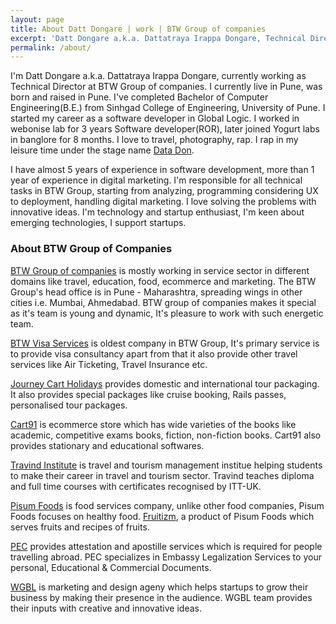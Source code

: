```yaml
---
layout: page
title: About Datt Dongare | work | BTW Group of companies
excerpt: 'Datt Dongare a.k.a. Dattatraya Irappa Dongare, Technical Director at BTW Group of companies.'
permalink: /about/
---
```


I'm Datt Dongare a.k.a. Dattatraya Irappa Dongare, currently working as Technical Director at BTW Group of companies. I currently live in Pune, was born and raised in Pune. I've completed Bachelor of Computer Engineering(B.E.) from Sinhgad College of Engineering, University of Pune. I started my career as a software developer in Global Logic. I worked in webonise lab for 3 years Software developer(ROR), later joined Yogurt labs in banglore for 8 months. I love to travel, photography, rap. I rap in my leisure time under the stage name <a href="http://thedatadon.com" target="_blank">Data Don</a>.

I have almost 5 years of experience in software development, more than 1 year of experience in digital marketing. I'm responsible for all technical tasks in BTW Group, starting from analyzing, programming considering UX to deployment, handling digital marketing. I love solving the problems with innovative ideas. I'm technology and startup enthusiast, I'm keen about emerging technologies, I support startups. 


<h3>About BTW Group of Companies</h3>
<a href="http://www.btwgroup.co/?utm_medium=website&utm_source=dd&utm_campaign=bl&utm_content=about" target="_blank">BTW Group of companies</a> is mostly working in service sector in different domains like travel, education, food, ecommerce and marketing. The BTW Group's head office is in Pune - Maharashtra, spreading wings in other cities i.e. Mumbai, Ahmedabad. BTW group of companies makes it special as it's team is young and dynamic, It's pleasure to work with such energetic team.

<a href="http://www.btwvisas.com/?utm_medium=website&utm_source=dd&utm_campaign=bl&utm_content=about" target="_blank">BTW Visa Services</a> is oldest company in BTW Group, It's primary service is to provide visa consultancy apart from that it also provide other travel services like Air Ticketing, Travel Insurance etc.

<a href="http://www.journeycartholidays.com/?utm_medium=website&utm_source=dd&utm_campaign=bl&utm_content=about">Journey Cart Holidays</a> provides domestic and international tour packaging. It also provides special packages like cruise booking, Rails passes, personalised tour packages.

<a href="http://www.cart91.com/?utm_medium=website&utm_source=dd&utm_campaign=bl&utm_content=about" target="_blank">Cart91</a> is ecommerce store which has wide varieties of the books like academic, competitive exams books, fiction, non-fiction books. Cart91 also provides stationary and educational softwares.

<a href="http://www.travindinstitute.com/?utm_medium=website&utm_source=dd&utm_campaign=bl&utm_content=about" target="_blank">Travind Institute</a> is travel and tourism management institue helping students to make their career in travel and tourism sector. Travind teaches diploma and full time courses with certificates recognised by ITT-UK.

<a href="http://www.pisumfoods.com/?utm_medium=website&utm_source=dd&utm_campaign=bl&utm_content=about" target="_blank">Pisum Foods</a> is food services company, unlike other food companies, Pisum Foods focuses on healthy food. <a href="http://www.fruitizm.com/?utm_medium=website&utm_source=dd&utm_campaign=bl&utm_content=about" target="_blank">Fruitizm</a>, a product of Pisum Foods which serves fruits and recipes of fruits.

<a href="http://www.pecattestation.com/?utm_medium=website&utm_source=dd&utm_campaign=bl&utm_content=about" target="_blank">PEC</a> provides attestation and apostille services which is required for people travelling abroad. PEC specializes in Embassy Legalization Services to your personal, Educational & Commercial Documents.

<a href="http://www.wgblindia.com/?utm_medium=website&utm_source=dd&utm_campaign=bl&utm_content=about" target="_blank">WGBL</a> is marketing and design ageny which helps startups to grow their business by making their presence in the audience. WGBL team provides their inputs with creative and innovative ideas.
